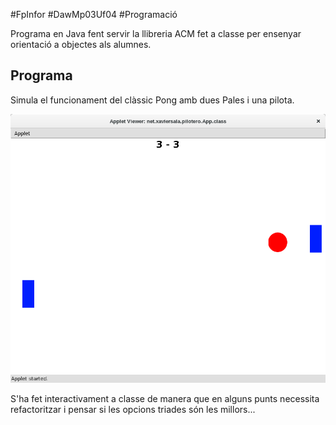 #FpInfor #DawMp03Uf04 #Programació

Programa en Java fent servir la llibreria ACM fet a classe per ensenyar
orientació a objectes als alumnes.

Programa
-------------
Simula el funcionament del clàssic Pong amb dues Pales i una pilota.

![README/pong.png](README/pong.png)

S'ha fet interactivament a classe de manera que en alguns punts necessita refactoritzar i pensar si les opcions triades són les millors... 
